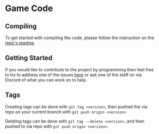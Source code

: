 # Game Code

## Compiling
To get started with compiling the code, please follow the instruction on the [repo's readme](https://github.com/MSRevive/MasterSwordRebirth/blob/main/README.md).

## Getting Started
If you would like to contribute to the project by programming then feel free to try to address one of the issues [here](https://github.com/MSRevive/MasterSwordRebirth/issues) or ask one of the staff on via Discord of what you can work on to help.

## Tags
Creating tags can be done with ``git tag <version>``, then pushed the via repo on your current branch with ``git push origin <version>``

Deleting tags can be done with ``git tag --delete <version>``, and then pushed to via repo with ``git push origin <version>``.